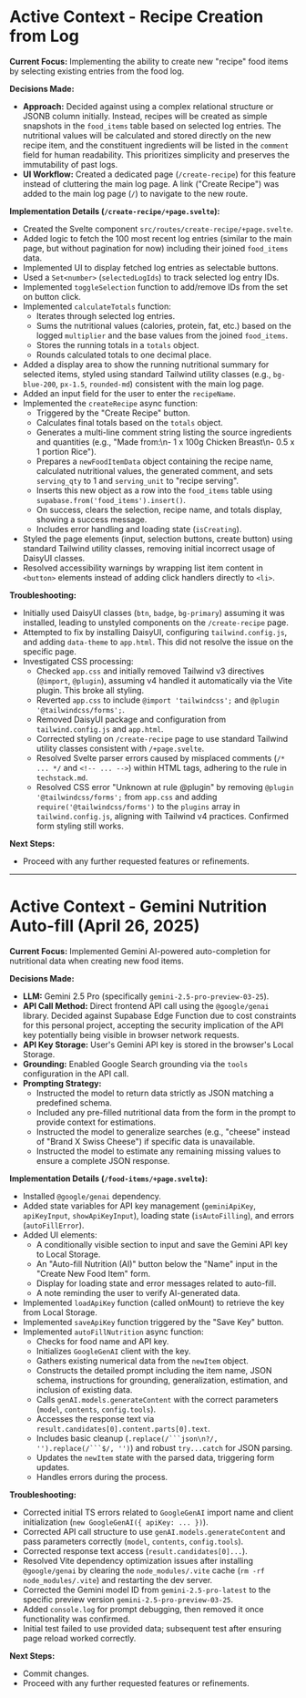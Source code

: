 # Active Context - Recipe Creation from Log

**Current Focus:** Implementing the ability to create new "recipe" food items by selecting existing entries from the food log.

**Decisions Made:**
*   **Approach:** Decided against using a complex relational structure or JSONB column initially. Instead, recipes will be created as simple snapshots in the `food_items` table based on selected log entries. The nutritional values will be calculated and stored directly on the new recipe item, and the constituent ingredients will be listed in the `comment` field for human readability. This prioritizes simplicity and preserves the immutability of past logs.
*   **UI Workflow:** Created a dedicated page (`/create-recipe`) for this feature instead of cluttering the main log page. A link ("Create Recipe") was added to the main log page (`/`) to navigate to the new route.

**Implementation Details (`/create-recipe/+page.svelte`):**
*   Created the Svelte component `src/routes/create-recipe/+page.svelte`.
*   Added logic to fetch the 100 most recent log entries (similar to the main page, but without pagination for now) including their joined `food_items` data.
*   Implemented UI to display fetched log entries as selectable buttons.
*   Used a `Set<number>` (`selectedLogIds`) to track selected log entry IDs.
*   Implemented `toggleSelection` function to add/remove IDs from the set on button click.
*   Implemented `calculateTotals` function:
    *   Iterates through selected log entries.
    *   Sums the nutritional values (calories, protein, fat, etc.) based on the logged `multiplier` and the base values from the joined `food_items`.
    *   Stores the running totals in a `totals` object.
    *   Rounds calculated totals to one decimal place.
*   Added a display area to show the running nutritional summary for selected items, styled using standard Tailwind utility classes (e.g., `bg-blue-200`, `px-1.5`, `rounded-md`) consistent with the main log page.
*   Added an input field for the user to enter the `recipeName`.
*   Implemented the `createRecipe` async function:
    *   Triggered by the "Create Recipe" button.
    *   Calculates final totals based on the `totals` object.
    *   Generates a multi-line comment string listing the source ingredients and quantities (e.g., "Made from:\n- 1 x 100g Chicken Breast\n- 0.5 x 1 portion Rice").
    *   Prepares a `newFoodItemData` object containing the recipe name, calculated nutritional values, the generated comment, and sets `serving_qty` to 1 and `serving_unit` to "recipe serving".
    *   Inserts this new object as a row into the `food_items` table using `supabase.from('food_items').insert()`.
    *   On success, clears the selection, recipe name, and totals display, showing a success message.
    *   Includes error handling and loading state (`isCreating`).
*   Styled the page elements (input, selection buttons, create button) using standard Tailwind utility classes, removing initial incorrect usage of DaisyUI classes.
*   Resolved accessibility warnings by wrapping list item content in `<button>` elements instead of adding click handlers directly to `<li>`.

**Troubleshooting:**
*   Initially used DaisyUI classes (`btn`, `badge`, `bg-primary`) assuming it was installed, leading to unstyled components on the `/create-recipe` page.
*   Attempted to fix by installing DaisyUI, configuring `tailwind.config.js`, and adding `data-theme` to `app.html`. This did not resolve the issue on the specific page.
*   Investigated CSS processing:
    *   Checked `app.css` and initially removed Tailwind v3 directives (`@import`, `@plugin`), assuming v4 handled it automatically via the Vite plugin. This broke all styling.
    *   Reverted `app.css` to include `@import 'tailwindcss';` and `@plugin '@tailwindcss/forms';`.
    *   Removed DaisyUI package and configuration from `tailwind.config.js` and `app.html`.
    *   Corrected styling on `/create-recipe` page to use standard Tailwind utility classes consistent with `/+page.svelte`.
    *   Resolved Svelte parser errors caused by misplaced comments (`/* ... */` and `<!-- ... -->`) within HTML tags, adhering to the rule in `techstack.md`.
    *   Resolved CSS error "Unknown at rule @plugin" by removing `@plugin '@tailwindcss/forms';` from `app.css` and adding `require('@tailwindcss/forms')` to the `plugins` array in `tailwind.config.js`, aligning with Tailwind v4 practices. Confirmed form styling still works.

**Next Steps:**
*   Proceed with any further requested features or refinements.

---

# Active Context - Gemini Nutrition Auto-fill (April 26, 2025)

**Current Focus:** Implemented Gemini AI-powered auto-completion for nutritional data when creating new food items.

**Decisions Made:**
*   **LLM:** Gemini 2.5 Pro (specifically `gemini-2.5-pro-preview-03-25`).
*   **API Call Method:** Direct frontend API call using the `@google/genai` library. Decided against Supabase Edge Function due to cost constraints for this personal project, accepting the security implication of the API key potentially being visible in browser network requests.
*   **API Key Storage:** User's Gemini API key is stored in the browser's Local Storage.
*   **Grounding:** Enabled Google Search grounding via the `tools` configuration in the API call.
*   **Prompting Strategy:**
    *   Instructed the model to return data strictly as JSON matching a predefined schema.
    *   Included any pre-filled nutritional data from the form in the prompt to provide context for estimations.
    *   Instructed the model to generalize searches (e.g., "cheese" instead of "Brand X Swiss Cheese") if specific data is unavailable.
    *   Instructed the model to estimate any remaining missing values to ensure a complete JSON response.

**Implementation Details (`/food-items/+page.svelte`):**
*   Installed `@google/genai` dependency.
*   Added state variables for API key management (`geminiApiKey`, `apiKeyInput`, `showApiKeyInput`), loading state (`isAutoFilling`), and errors (`autoFillError`).
*   Added UI elements:
    *   A conditionally visible section to input and save the Gemini API key to Local Storage.
    *   An "Auto-fill Nutrition (AI)" button below the "Name" input in the "Create New Food Item" form.
    *   Display for loading state and error messages related to auto-fill.
    *   A note reminding the user to verify AI-generated data.
*   Implemented `loadApiKey` function (called onMount) to retrieve the key from Local Storage.
*   Implemented `saveApiKey` function triggered by the "Save Key" button.
*   Implemented `autoFillNutrition` async function:
    *   Checks for food name and API key.
    *   Initializes `GoogleGenAI` client with the key.
    *   Gathers existing numerical data from the `newItem` object.
    *   Constructs the detailed prompt including the item name, JSON schema, instructions for grounding, generalization, estimation, and inclusion of existing data.
    *   Calls `genAI.models.generateContent` with the correct parameters (`model`, `contents`, `config.tools`).
    *   Accesses the response text via `result.candidates[0].content.parts[0].text`.
    *   Includes basic cleanup (`.replace(/```json\n?/, '').replace(/```$/, '')`) and robust `try...catch` for JSON parsing.
    *   Updates the `newItem` state with the parsed data, triggering form updates.
    *   Handles errors during the process.

**Troubleshooting:**
*   Corrected initial TS errors related to `GoogleGenAI` import name and client initialization (`new GoogleGenAI({ apiKey: ... })`).
*   Corrected API call structure to use `genAI.models.generateContent` and pass parameters correctly (`model`, `contents`, `config.tools`).
*   Corrected response text access (`result.candidates[0]...`).
*   Resolved Vite dependency optimization issues after installing `@google/genai` by clearing the `node_modules/.vite` cache (`rm -rf node_modules/.vite`) and restarting the dev server.
*   Corrected the Gemini model ID from `gemini-2.5-pro-latest` to the specific preview version `gemini-2.5-pro-preview-03-25`.
*   Added `console.log` for prompt debugging, then removed it once functionality was confirmed.
*   Initial test failed to use provided data; subsequent test after ensuring page reload worked correctly.

**Next Steps:**
*   Commit changes.
*   Proceed with any further requested features or refinements.
